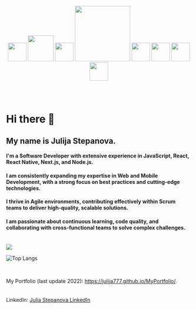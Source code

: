 <p align="center">
<img src="https://user-images.githubusercontent.com/32721917/154956018-4935c889-80ef-44c3-8e15-967676af7e77.png" width="50">            <img src="https://user-images.githubusercontent.com/32721917/154956136-db9ef1cc-112d-4c1d-a7c2-f6d3bbd14e88.png" width="70">              <img src="https://user-images.githubusercontent.com/32721917/154956152-335b9c7f-438c-4516-8684-ef2cc7926bb6.png" width="50">              <img src="https://user-images.githubusercontent.com/32721917/154956165-8d13e348-ef0b-4a88-8233-8a16d5e4e116.png" width="150">              <img src="https://user-images.githubusercontent.com/32721917/154956183-0d4d1b29-fb98-4073-8b56-4a6712d27fd8.png" width="50">              <img src="https://user-images.githubusercontent.com/32721917/154956235-c4d75c16-9271-4a49-b26a-d3207d232734.png" width="50">              <img src="https://user-images.githubusercontent.com/32721917/154956259-120545bd-f2f5-4841-aa49-e3caa24e4eee.png" width="50">              <img src="https://user-images.githubusercontent.com/32721917/154956269-072b3cc4-d24f-4ff1-aa99-052e2183ee75.png" width="50"> 
  
<br>
<br>
  <p/>

<br>


# Hi there 👋
## My name is Julija Stepanova. 

#### I'm a Software Developer with extensive experience in JavaScript, React, React Native, Next.js, and Node.js.
#### I am consistently expanding my expertise in Web and Mobile Development, with a strong focus on best practices and cutting-edge technologies.
#### I thrive in Agile environments, contributing effectively within Scrum teams to deliver high-quality, scalable solutions.
#### I am passionate about continuous learning, code quality, and collaborating with cross-functional teams to solve complex challenges.

 <br>
 

<img src="https://www.codewars.com/users/julija777/badges/large">
    <br>



![Top Langs](https://github-readme-stats.vercel.app/api/top-langs/?username=julija777&layout=compact&theme=radical)
 
<br>




My Portfolio (last update 2022): https://julija777.github.io/MyPortfolio/.     
<br>
<br>
LinkedIn:  <a href="[]()">
<a href="badge-base LI-profile-badge" data-locale="en_US" data-size="medium" data-theme="dark" data-type="VERTICAL" data-vanity="julia-stepanova-software-engineer" data-version="v1">
  <a class="badge-base__link LI-simple-link" href="HTTP://uk.linkedin.com/in/julija777">Julia Stepanova LinkedIn</a>
              
 <br>
<br>
</a>
<!---  
<br>
<br>
<br>
---> 


